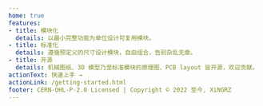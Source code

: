 ```yaml
---
home: true
features:
- title: 模块化
  details: 以最小完整功能为单位设计可复用模块。
- title: 标准化
  details: 遵循预定义的尺寸设计模块，自由组合，告别杂乱无章。
- title: 开源
  details: 机械图纸、3D 模型乃至标准模块的原理图、PCB layout 皆开源，欢迎贡献。
actionText: 快速上手 →
actionLink: /getting-started.html
footer: CERN-OHL-P-2.0 Licensed | Copyright © 2022 至今, XiNGRZ
---
```

